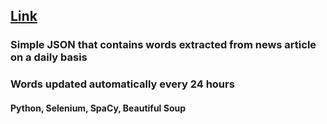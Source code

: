 ## [Link](https://adammgerber.github.io/Data/words.json)
### Simple JSON that contains words extracted from news article on a daily basis
### Words updated automatically every 24 hours
#### Python, Selenium, SpaCy, Beautiful Soup
